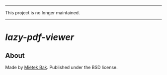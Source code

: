 -------------------------------------------------------------------------------

This project is no longer maintained.

-------------------------------------------------------------------------------


_lazy-pdf-viewer_
=================

About
-----

Made by [Miëtek Bak](https://mietek.io/).  Published under the BSD license.
